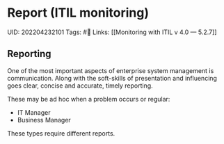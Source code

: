 # Report (ITIL monitoring)
UID: 202204232101
Tags: #🌱 
Links: [[Monitoring with ITIL v 4.0 — 5.2.7]]

## Reporting
One of the most important aspects of enterprise system management is communication. Along with the soft-skills of presentation and influencing goes clear, concise and accurate, timely reporting.

These may be ad hoc when a problem occurs or regular:
- IT Manager
- Business Manager

These types require different reports.
